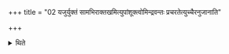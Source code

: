+++
title = "02 यजुर्युक्तं सामभिराक्तखमित्युपांशूक्त्वोमिन्द्रवन्तः प्रचरतेत्युच्चैरनुजानाति"

+++

<details><summary>थिते</summary>

यजुर्युक्तं सामभिराक्तखमित्युपांशूक्त्वोमिन्द्रवन्तः प्रचरतेत्युच्चैरनुजानाति २
</details>
